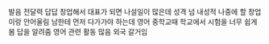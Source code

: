 발음
	전달력
	답답
	창업해서
	대표가 되면 나설일이 많은데 
성격
	넘 내성적
	나중에 할 창업이랑 안어울림
	남한테 먼저 다가가야 하는데
영어
	중학교때 학교에서 시험을 너무 쉽게 봄
	답을 알려줌
	영어 관련 활동 많음
	외국 갈거임
